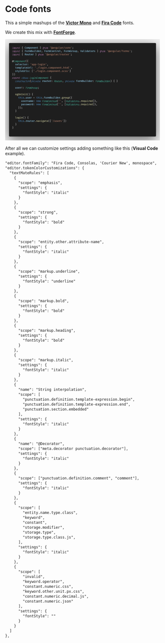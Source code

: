 # Code fonts

This a simple mashups of the **[Victor Mono](https://github.com/rubjo/victor-mono)** and **[Fira Code](https://github.com/tonsky/FiraCode)** fonts.

We create this mix with **[FontForge](https://fontforge.org/en-US/downloads/)**.

![Example](img/code.png)

After all we can customize settings adding something like this (**Visual Code** example).


    "editor.fontFamily": "Fira Code, Consolas, 'Courier New', monospace",
    "editor.tokenColorCustomizations": {
      "textMateRules": [
        {
          "scope": "emphasis",
          "settings": {
            "fontStyle": "italic"
          }
        },
        {
          "scope": "strong",
          "settings": {
            "fontStyle": "bold"
          }
        },
        {
          "scope": "entity.other.attribute-name",
          "settings": {
            "fontStyle": "italic"
          }
        },
        {
          "scope": "markup.underline",
          "settings": {
            "fontStyle": "underline"
          }
        },
        {
          "scope": "markup.bold",
          "settings": {
            "fontStyle": "bold"
          }
        },
        {
          "scope": "markup.heading",
          "settings": {
            "fontStyle": "bold"
          }
        },
        {
          "scope": "markup.italic",
          "settings": {
            "fontStyle": "italic"
          }
        },
        {
          "name": "String interpolation",
          "scope": [
            "punctuation.definition.template-expression.begin",
            "punctuation.definition.template-expression.end",
            "punctuation.section.embedded"
          ],
          "settings": {
            "fontStyle": "italic"
          }
        },
        {
          "name": "@Decorator",
          "scope": ["meta.decorator punctuation.decorator"],
          "settings": {
            "fontStyle": "italic"
          }
        },
        {
          "scope": ["punctuation.definition.comment", "comment"],
          "settings": {
            "fontStyle": "italic"
          }
        },
        {
          "scope": [
            "entity.name.type.class", 
            "keyword", 
            "constant", 
            "storage.modifier", 
            "storage.type",
            "storage.type.class.js", 
          ],
          "settings": {
            "fontStyle": "italic"
          }
        },
        {
          "scope": [
            "invalid",
            "keyword.operator",
            "constant.numeric.css",
            "keyword.other.unit.px.css",
            "constant.numeric.decimal.js",
            "constant.numeric.json"
          ],
          "settings": {
            "fontStyle": ""
          }
        }
      ]
    },
